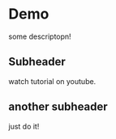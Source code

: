 # Demo

some descriptopn!

## Subheader

watch tutorial on youtube.

## another subheader

just do it!
